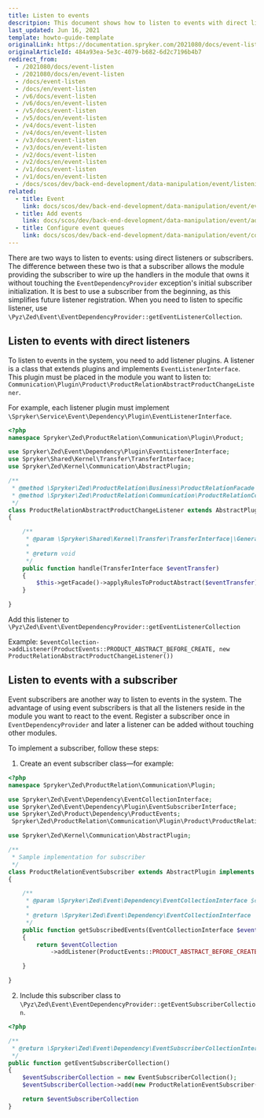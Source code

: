 ```yaml
---
title: Listen to events 
descritpion: This document shows how to listen to events with direct listeners or a subsriber
last_updated: Jun 16, 2021
template: howto-guide-template
originalLink: https://documentation.spryker.com/2021080/docs/event-listen
originalArticleId: 484a93ea-5e3c-4079-b682-6d2c7196b4b7
redirect_from:
  - /2021080/docs/event-listen
  - /2021080/docs/en/event-listen
  - /docs/event-listen
  - /docs/en/event-listen
  - /v6/docs/event-listen
  - /v6/docs/en/event-listen
  - /v5/docs/event-listen
  - /v5/docs/en/event-listen
  - /v4/docs/event-listen
  - /v4/docs/en/event-listen
  - /v3/docs/event-listen
  - /v3/docs/en/event-listen
  - /v2/docs/event-listen
  - /v2/docs/en/event-listen
  - /v1/docs/event-listen
  - /v1/docs/en/event-listen
  - /docs/scos/dev/back-end-development/data-manipulation/event/listening-to-events.html
related:
  - title: Event
    link: docs/scos/dev/back-end-development/data-manipulation/event/event.html
  - title: Add events
    link: docs/scos/dev/back-end-development/data-manipulation/event/add-events.html
  - title: Configure event queues
    link: docs/scos/dev/back-end-development/data-manipulation/event/configure-event-queues.html
---
```


There are two ways to listen to events: using direct listeners or subscribers. The difference between these two is that a subscriber allows the module providing the subscriber to wire up the handlers in the module that owns it without touching the `EventDependencyProvider` exception's initial subscriber initialization. It is best to use a subscriber from the beginning, as this simplifies future listener registration. When you need to listen to specific listener, use `\Pyz\Zed\Event\EventDependencyProvider::getEventListenerCollection`.

## Listen to events with direct listeners

To listen to events in the system, you need to add listener plugins. A listener is a class that extends plugins and implements `EventListenerInterface`. This plugin must be placed in the module you want to listen to: `Communication\Plugin\Product\ProductRelationAbstractProductChangeListener`.

For example, each listener plugin must implement `\Spryker\Service\Event\Dependency\Plugin\EventListenerInterface`.

```php
<?php
namespace Spryker\Zed\ProductRelation\Communication\Plugin\Product;

use Spryker\Zed\Event\Dependency\Plugin\EventListenerInterface;
use Spryker\Shared\Kernel\Transfer\TransferInterface;
use Spryker\Zed\Kernel\Communication\AbstractPlugin;

/**
 * @method \Spryker\Zed\ProductRelation\Business\ProductRelationFacade getFacade()
 * @method \Spryker\Zed\ProductRelation\Communication\ProductRelationCommunicationFactory getFactory()
 */
class ProductRelationAbstractProductChangeListener extends AbstractPlugin implements EventListenerInterface
{

    /**
     * @param \Spryker\Shared\Kernel\Transfer\TransferInterface|\Generated\Shared\Transfer\ProductAbstractTransfer $eventTransfer
     *
     * @return void
     */
    public function handle(TransferInterface $eventTransfer)
    {
        $this->getFacade()->applyRulesToProductAbstract($eventTransfer);
    }

}
```

Add this listener to `\Pyz\Zed\Event\EventDependencyProvider::getEventListenerCollection`

Example: `$eventCollection->addListener(ProductEvents::PRODUCT_ABSTRACT_BEFORE_CREATE, new ProductRelationAbstractProductChangeListener())`

## Listen to events with a subscriber

Event subscribers are another way to listen to events in the system. The advantage of using event subscribers is that all the listeners reside in the module you want to react to the event. Register a subscriber once in `EventDependencyProvider` and later a listener can be added without touching other modules.

To implement a subscriber, follow these steps:

1. Create an event subscriber class—for example:

```php
<?php
namespace Spryker\Zed\ProductRelation\Communication\Plugin;

use Spryker\Zed\Event\Dependency\EventCollectionInterface;
use Spryker\Zed\Event\Dependency\Plugin\EventSubscriberInterface;
use Spryker\Zed\Product\Dependency\ProductEvents;
 Spryker\Zed\ProductRelation\Communication\Plugin\Product\ProductRelationAbstractProductChangeListener;

use Spryker\Zed\Kernel\Communication\AbstractPlugin;

/**
 * Sample implementation for subscriber
 */
class ProductRelationEventSubscriber extends AbstractPlugin implements EventSubscriberInterface
{

    /**
     * @param \Spryker\Zed\Event\Dependency\EventCollectionInterface $eventCollection
     *
     * @return \Spryker\Zed\Event\Dependency\EventCollectionInterface
     */
    public function getSubscribedEvents(EventCollectionInterface $eventCollection)
    {
        return $eventCollection
            ->addListener(ProductEvents::PRODUCT_ABSTRACT_BEFORE_CREATE, new ProductRelationAbstractProductChangeListener());

    }

}
```

2. Include this subscriber class to `\Pyz\Zed\Event\EventDependencyProvider::getEventSubscriberCollection`.

```php
<?php

/**
 * @return \Spryker\Zed\Event\Dependency\EventSubscriberCollectionInterface
 */
public function getEventSubscriberCollection()
{
    $eventSubscriberCollection = new EventSubscriberCollection();
    $eventSubscriberCollection->add(new ProductRelationEventSubscriber());

    return $eventSubscriberCollection
}
```
